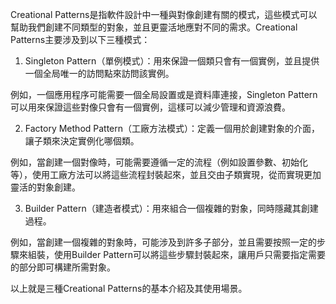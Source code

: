 

Creational Patterns是指軟件設計中一種與對像創建有關的模式，這些模式可以幫助我們創建不同類型的對象，並且更靈活地應對不同的需求。Creational Patterns主要涉及到以下三種模式： 

1. Singleton Pattern（單例模式）：用來保證一個類只會有一個實例，並且提供一個全局唯一的訪問點來訪問該實例。 

例如，一個應用程序可能需要一個全局設置或是資料庫連接，Singleton Pattern可以用來保證這些對像只會有一個實例，這樣可以減少管理和資源浪費。 

2. Factory Method Pattern（工廠方法模式）：定義一個用於創建對象的介面，讓子類來決定實例化哪個類。 

例如，當創建一個對像時，可能需要遵循一定的流程（例如設置參數、初始化等），使用工廠方法可以將這些流程封裝起來，並且交由子類實現，從而實現更加靈活的對象創建。 

3. Builder Pattern（建造者模式）：用來組合一個複雜的對象，同時隱藏其創建過程。 

例如，當創建一個複雜的對象時，可能涉及到許多子部分，並且需要按照一定的步驟來組裝，使用Builder Pattern可以將這些步驟封裝起來，讓用戶只需要指定需要的部分即可構建所需對象。 

以上就是三種Creational Patterns的基本介紹及其使用場景。